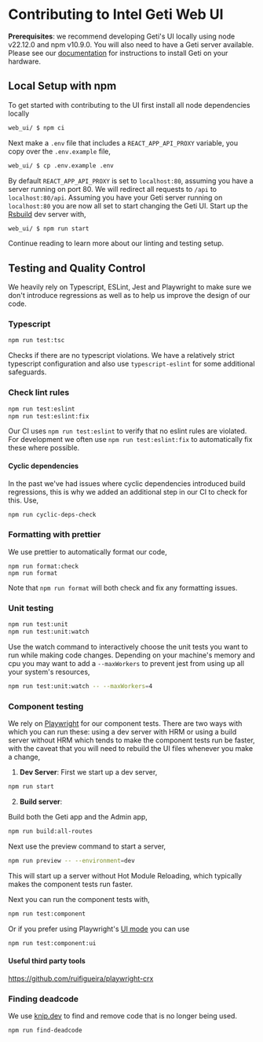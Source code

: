 # Contributing to Intel Geti Web UI

**Prerequisites**: we recommend developing Geti's UI locally using node v22.12.0 and npm v10.9.0. You will also need to have a Geti server available. Please see our [documentation]() for instructions to install Geti on your hardware.

## Local Setup with npm 

To get started with contributing to the UI first install all node dependencies locally

```sh
web_ui/ $ npm ci
```

Next make a `.env` file that includes a `REACT_APP_API_PROXY` variable, you copy over the `.env.example` file,
```sh
web_ui/ $ cp .env.example .env
```

By default `REACT_APP_API_PROXY` is set to `localhost:80`, assuming you have a server running on port 80. We will redirect all requests to `/api` to `localhost:80/api`.
Assuming you have your Geti server running on `localhost:80` you are now all set to start changing the Geti UI.
Start up the [Rsbuild](https://rsbuild.dev/) dev server with,

```sh
web_ui/ $ npm run start
```

Continue reading to learn more about our linting and testing setup.

## Testing and Quality Control

We heavily rely on Typescript, ESLint, Jest and Playwright to make sure we don't introduce regressions as well as to help us improve the design of our code.

### Typescript

```sh
npm run test:tsc
```

Checks if there are no typescript violations. We have a relatively strict typescript configuration and also use `typescript-eslint` for some additional safeguards.

### Check lint rules

```sh
npm run test:eslint
npm run test:eslint:fix
```

Our CI uses `npm run test:eslint` to verify that no eslint rules are violated. For development we often use `npm run test:eslint:fix` to automatically fix these where possible.

#### Cyclic dependencies

In the past we've had issues where cyclic dependencies introduced build regressions, this is why we added an additional step in our CI to check for this.
Use,
```sh
npm run cyclic-deps-check
```

### Formatting with prettier

We use prettier to automatically format our code,

```
npm run format:check
npm run format
```

Note that `npm run format` will both check and fix any formatting issues.

### Unit testing

```sh
npm run test:unit
npm run test:unit:watch
```

Use the watch command to interactively choose the unit tests you want to run while making code changes.
Depending on your machine's memory and cpu you may want to add a `--maxWorkers` to prevent jest from using up all your system's resources,

```sh
npm run test:unit:watch -- --maxWorkers=4
```

### Component testing

We rely on [Playwright](https://playwright.dev/) for our component tests. 
There are two ways with which you can run these: using a dev server with HRM or using a build server without HRM which tends to make the component tests run be faster, with the caveat that you will need to rebuild the UI files whenever you make a change,

1. **Dev Server**: First we start up a dev server,

```sh
npm run start
```

2. **Build server**:

  Build both the Geti app and the Admin app,

```sh
npm run build:all-routes
```

  Next use the preview command to start a server,
  
```sh
npm run preview -- --environment=dev
```

  This will start up a server without Hot Module Reloading, which typically makes the component tests run faster.
  

Next you can run the component tests with,

```sh
npm run test:component
```

Or if you prefer using Playwright's [UI mode](https://playwright.dev/docs/test-ui-mode) you can use
  
```sh
npm run test:component:ui
```

#### Useful third party tools

https://github.com/ruifigueira/playwright-crx

### Finding deadcode

We use [knip.dev](https://knip.dev/) to find and remove code that is no longer being used.

```sh
npm run find-deadcode
```
